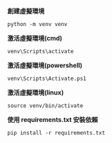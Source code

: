**創建虛擬環境**
```
python -m venv venv
```
**激活虛擬環境(cmd)**
```
venv\Scripts\activate
```
**激活虛擬環境(powershell)**
```
venv\Scripts\Activate.ps1
```
**激活虛擬環境(linux)**
```
source venv/bin/activate
```

**使用 requirements.txt 安裝依賴**
```
pip install -r requirements.txt
```

